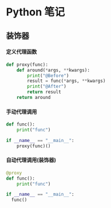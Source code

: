 # Python 笔记

## 装饰器

#### 定义代理函数

```python
def proxy(func):
    def around(*args, **kwargs):
        print("@Before")
        result = func(*args, **kwargs)
        print("@After")
        return result
    return around
```

#### 手动代理调用

```python
def func():
    print("func")

if __name__ == "__main__":
    proxy(func)()
```

#### 自动代理调用(装饰器)

```python
@proxy
def func():
    print("func")

if __name__ == "__main__":
  func()
```
